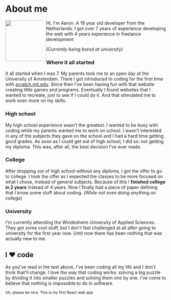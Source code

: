 # About me

<img style="float: left; width: 8rem; margin-left: 0;" src="https://i.imgur.com/f9gLhjB.png">Hi,  I'm Aaron. A 19 year old developer from the Netherlands. I got over 7 years of experience developing the web with 4 years experience in freelance development

*(Currently being bored at university)*

### Where it all started

It all started when I was 7. My parents took me to an open day at the University of Amsterdam. There I got introduced to coding for the first time with [scratch.mit.edu](https://scratch.mid.edu). Since then I've been having fun with that website creating little games and programs. Eventually I found websites that I wanted to recreate, just to see if I could do it. And that stimulated me to work even more on my skills.

### High school

My high school experience wasn’t the greatest. I wanted to be busy with coding while my parents wanted me to work on school. I wasn’t interested in any of the subjects they gave on the school and I had a hard time getting good grades. As soon as I could get out of high school, I did so: not getting my diploma. This was, after all, the best decision I’ve ever made.

### College

After dropping out of high school without any diploma, I got the offer to go to college. I took the offer as I expected the classes to be more focused on what I chose, instead of general subjects. Because of this I **finished college in 2 years** instead of 4 years. Now I finally had a piece of paper defining that I know some stuff about coding. *(While not even doing anything on college)*

### University

I'm currently attending the Windesheim University of Applied Sciences. They got some cool stuff, but I don't feel challenged at all after going to university for the first year now. Until now there has been nothing that was actually new to me.

## I ❤️ code

As you've read in the text above, I've been coding all my life and I don't think that'll change. I love the way that coding works: solving a big puzzle by dividing it into smaller puzzles and solving them one by one. I've come to believe that nothing is impossible to do in software.



<small>Oh, please be nice. This is my first React web app</small>
